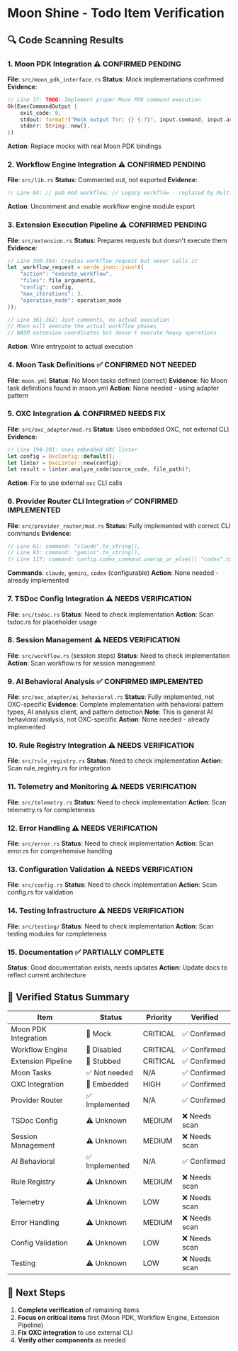 # Moon Shine - Todo Item Verification

## 🔍 Code Scanning Results

### 1. **Moon PDK Integration** ⚠️ CONFIRMED PENDING

**File**: `src/moon_pdk_interface.rs`
**Status**: Mock implementations confirmed
**Evidence**:

```rust
// Line 37: TODO: Implement proper Moon PDK command execution
Ok(ExecCommandOutput {
    exit_code: 0,
    stdout: format!("Mock output for: {} {:?}", input.command, input.args),
    stderr: String::new(),
})
```

**Action**: Replace mocks with real Moon PDK bindings

### 2. **Workflow Engine Integration** ⚠️ CONFIRMED PENDING

**File**: `src/lib.rs`
**Status**: Commented out, not exported
**Evidence**:

```rust
// Line 84: // pub mod workflow; // Legacy workflow - replaced by MultiEngineAnalyzer system
```

**Action**: Uncomment and enable workflow engine module export

### 3. **Extension Execution Pipeline** ⚠️ CONFIRMED PENDING

**File**: `src/extension.rs`
**Status**: Prepares requests but doesn't execute them
**Evidence**:

```rust
// Line 350-364: Creates workflow_request but never calls it
let _workflow_request = serde_json::json!({
    "action": "execute_workflow",
    "files": file_arguments,
    "config": config,
    "max_iterations": 3,
    "operation_mode": operation_mode
});

// Line 361-362: Just comments, no actual execution
// Moon will execute the actual workflow phases
// WASM extension coordinates but doesn't execute heavy operations
```

**Action**: Wire entrypoint to actual execution

### 4. **Moon Task Definitions** ✅ CONFIRMED NOT NEEDED

**File**: `moon.yml`
**Status**: No Moon tasks defined (correct)
**Evidence**: No Moon task definitions found in moon.yml
**Action**: None needed - using adapter pattern

### 5. **OXC Integration** ⚠️ CONFIRMED NEEDS FIX

**File**: `src/oxc_adapter/mod.rs`
**Status**: Uses embedded OXC, not external CLI
**Evidence**:

```rust
// Line 194-201: Uses embedded OXC linter
let config = OxcConfig::default();
let linter = OxcLinter::new(config);
let result = linter.analyze_code(source_code, file_path)?;
```

**Action**: Fix to use external `oxc` CLI calls

### 6. **Provider Router CLI Integration** ✅ CONFIRMED IMPLEMENTED

**File**: `src/provider_router/mod.rs`
**Status**: Fully implemented with correct CLI commands
**Evidence**:

```rust
// Line 61: command: "claude".to_string(),
// Line 93: command: "gemini".to_string(),
// Line 117: command: config.codex_command.unwrap_or_else(|| "codex".to_string()),
```

**Commands**: `claude`, `gemini`, `codex` (configurable)
**Action**: None needed - already implemented

### 7. **TSDoc Config Integration** ⚠️ NEEDS VERIFICATION

**File**: `src/tsdoc.rs`
**Status**: Need to check implementation
**Action**: Scan tsdoc.rs for placeholder usage

### 8. **Session Management** ⚠️ NEEDS VERIFICATION

**File**: `src/workflow.rs` (session steps)
**Status**: Need to check implementation
**Action**: Scan workflow.rs for session management

### 9. **AI Behavioral Analysis** ✅ CONFIRMED IMPLEMENTED

**File**: `src/oxc_adapter/ai_behavioral.rs`
**Status**: Fully implemented, not OXC-specific
**Evidence**: Complete implementation with behavioral pattern types, AI analysis client, and pattern detection
**Note**: This is general AI behavioral analysis, not OXC-specific
**Action**: None needed - already implemented

### 10. **Rule Registry Integration** ⚠️ NEEDS VERIFICATION

**File**: `src/rule_registry.rs`
**Status**: Need to check implementation
**Action**: Scan rule_registry.rs for integration

### 11. **Telemetry and Monitoring** ⚠️ NEEDS VERIFICATION

**File**: `src/telemetry.rs`
**Status**: Need to check implementation
**Action**: Scan telemetry.rs for completeness

### 12. **Error Handling** ⚠️ NEEDS VERIFICATION

**File**: `src/error.rs`
**Status**: Need to check implementation
**Action**: Scan error.rs for comprehensive handling

### 13. **Configuration Validation** ⚠️ NEEDS VERIFICATION

**File**: `src/config.rs`
**Status**: Need to check implementation
**Action**: Scan config.rs for validation

### 14. **Testing Infrastructure** ⚠️ NEEDS VERIFICATION

**File**: `src/testing/`
**Status**: Need to check implementation
**Action**: Scan testing modules for completeness

### 15. **Documentation** ✅ PARTIALLY COMPLETE

**Status**: Good documentation exists, needs updates
**Action**: Update docs to reflect current architecture

## 🎯 Verified Status Summary

| Item                 | Status         | Priority | Verified      |
| -------------------- | -------------- | -------- | ------------- |
| Moon PDK Integration | 🔴 Mock        | CRITICAL | ✅ Confirmed  |
| Workflow Engine      | 🔴 Disabled    | CRITICAL | ✅ Confirmed  |
| Extension Pipeline   | 🔴 Stubbed     | CRITICAL | ✅ Confirmed  |
| Moon Tasks           | ✅ Not needed  | N/A      | ✅ Confirmed  |
| OXC Integration      | 🔴 Embedded    | HIGH     | ✅ Confirmed  |
| Provider Router      | ✅ Implemented | N/A      | ✅ Confirmed  |
| TSDoc Config         | ⚠️ Unknown     | MEDIUM   | ❌ Needs scan |
| Session Management   | ⚠️ Unknown     | MEDIUM   | ❌ Needs scan |
| AI Behavioral        | ✅ Implemented | N/A      | ✅ Confirmed  |
| Rule Registry        | ⚠️ Unknown     | MEDIUM   | ❌ Needs scan |
| Telemetry            | ⚠️ Unknown     | LOW      | ❌ Needs scan |
| Error Handling       | ⚠️ Unknown     | MEDIUM   | ❌ Needs scan |
| Config Validation    | ⚠️ Unknown     | LOW      | ❌ Needs scan |
| Testing              | ⚠️ Unknown     | LOW      | ❌ Needs scan |

## 🚀 Next Steps

1. **Complete verification** of remaining items
2. **Focus on critical items** first (Moon PDK, Workflow Engine, Extension Pipeline)
3. **Fix OXC integration** to use external CLI
4. **Verify other components** as needed
